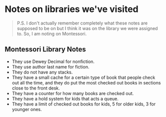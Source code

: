 # Notes on libraries we've visited

> P.S. I don't actually remember completely what these notes are supposed to be on but I think it was on the library we were assigned to. So, I am noting on Montessori.

## Montessori Library Notes

- They use Dewey Decimal for nonfiction.
- They use author last name for fiction.
- They do not have any stacks.
- They have a small cache for a certain type of book that people check out all the time, and they do put the most checked out books in sections close to the front desk.
- They have a counter for how many books are checked out.
- They have a hold system for kids that acts a queue.
- They have a limit of checked out books for kids, 5 for older kids, 3 for younger ones.